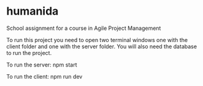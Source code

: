 # humanida
School assignment for a course in Agile Project Management


To run this project you need to open two terminal windows one with the client folder and one with the server folder.
You will also need the database to run the project.

To run the server: npm start

To run the client: npm run dev
